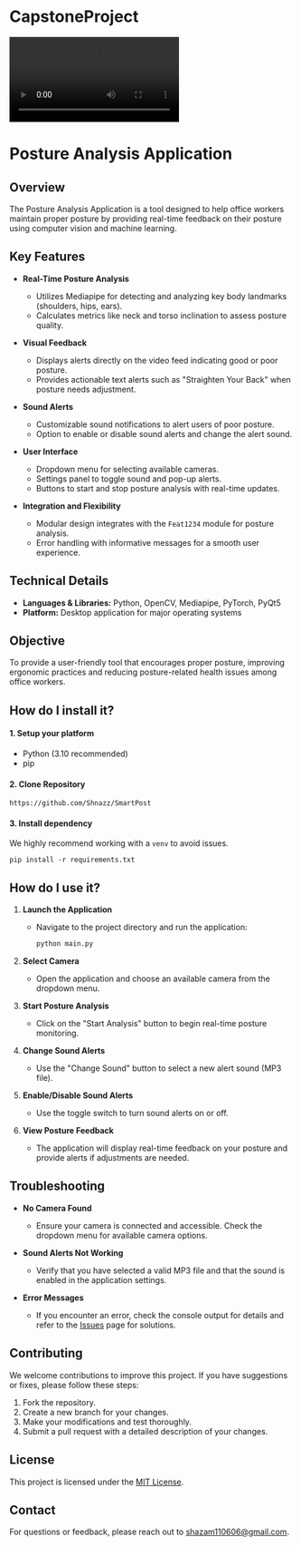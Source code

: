 # CapstoneProject
![Demo-mp4](Demo.mp4)

# Posture Analysis Application

## Overview
The Posture Analysis Application is a tool designed to help office workers maintain proper posture by providing real-time feedback on their posture using computer vision and machine learning.

## Key Features

- **Real-Time Posture Analysis**
  - Utilizes Mediapipe for detecting and analyzing key body landmarks (shoulders, hips, ears).
  - Calculates metrics like neck and torso inclination to assess posture quality.

- **Visual Feedback**
  - Displays alerts directly on the video feed indicating good or poor posture.
  - Provides actionable text alerts such as "Straighten Your Back" when posture needs adjustment.

- **Sound Alerts**
  - Customizable sound notifications to alert users of poor posture.
  - Option to enable or disable sound alerts and change the alert sound.

- **User Interface**
  - Dropdown menu for selecting available cameras.
  - Settings panel to toggle sound and pop-up alerts.
  - Buttons to start and stop posture analysis with real-time updates.

- **Integration and Flexibility**
  - Modular design integrates with the `Feat1234` module for posture analysis.
  - Error handling with informative messages for a smooth user experience.

## Technical Details
- **Languages & Libraries:** Python, OpenCV, Mediapipe, PyTorch, PyQt5
- **Platform:** Desktop application for major operating systems

## Objective
To provide a user-friendly tool that encourages proper posture, improving ergonomic practices and reducing posture-related health issues among office workers.

## How do I install it?

#### 1. Setup your platform
-   Python (3.10 recommended)
-   pip

#### 2. Clone Repository
    https://github.com/Shnazz/SmartPost

#### 3. Install dependency
We highly recommend working with a `venv` to avoid issues.

```
pip install -r requirements.txt
```

## How do I use it?

1. **Launch the Application**
   - Navigate to the project directory and run the application:
     ```bash
     python main.py
     ```

2. **Select Camera**
   - Open the application and choose an available camera from the dropdown menu.

3. **Start Posture Analysis**
   - Click on the "Start Analysis" button to begin real-time posture monitoring.

4. **Change Sound Alerts**
   - Use the "Change Sound" button to select a new alert sound (MP3 file).

5. **Enable/Disable Sound Alerts**
   - Use the toggle switch to turn sound alerts on or off.

6. **View Posture Feedback**
   - The application will display real-time feedback on your posture and provide alerts if adjustments are needed.

## Troubleshooting

- **No Camera Found**
  - Ensure your camera is connected and accessible. Check the dropdown menu for available camera options.

- **Sound Alerts Not Working**
  - Verify that you have selected a valid MP3 file and that the sound is enabled in the application settings.

- **Error Messages**
  - If you encounter an error, check the console output for details and refer to the [Issues](https://github.com/Shnazz/SmartPost/issues) page for solutions.

## Contributing

We welcome contributions to improve this project. If you have suggestions or fixes, please follow these steps:

1. Fork the repository.
2. Create a new branch for your changes.
3. Make your modifications and test thoroughly.
4. Submit a pull request with a detailed description of your changes.

## License

This project is licensed under the [MIT License](LICENSE).

## Contact

For questions or feedback, please reach out to [shazam110606@gmail.com](mailto:shazam110606@gmail.com).

